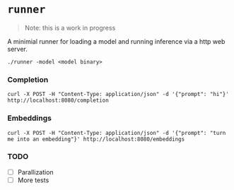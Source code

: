 # `runner`

> Note: this is a work in progress

A minimial runner for loading a model and running inference via a http web server.

```
./runner -model <model binary>
```

### Completion

```
curl -X POST -H "Content-Type: application/json" -d '{"prompt": "hi"}' http://localhost:8080/completion
```

### Embeddings

```
curl -X POST -H "Content-Type: application/json" -d '{"prompt": "turn me into an embedding"}' http://localhost:8080/embeddings
```

### TODO

- [ ] Parallization
- [ ] More tests
